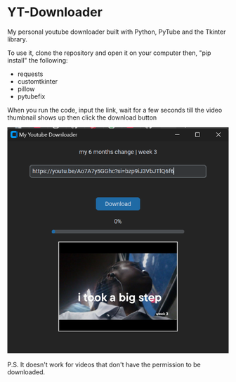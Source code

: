# YT-Downloader
My personal youtube downloader built with Python, PyTube and the Tkinter library.

To use it, clone the repository and open it on your computer then, "pip install" the following:

- requests <br>
- customtkinter <br>
- pillow <br>
- pytubefix <br>

When you run the code, input the link, wait for a few seconds till the video thumbnail shows up then click the download button

![Demo Image](image.png)


P.S. It doesn't work for videos that don't have the permission to be downloaded.

